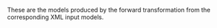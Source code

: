 These are the models produced by the forward transformation from the corresponding XML input models. 
